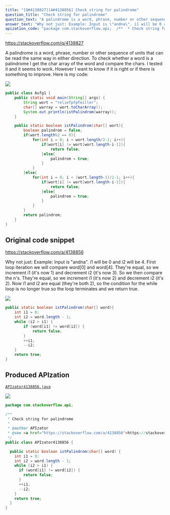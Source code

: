```yaml
---
title: "[Q#4138827][A#4138856] Check string for palindrome"
question_title: "Check string for palindrome"
question_text: "A palindrome is a word, phrase, number or other sequence of units that can be read the same way in either direction. To check whether a word is a palindrome I get the char array of the word and compare the chars. I tested it and it seems to work. However I want to know if it is right or if there is something to improve. Here is my code:"
answer_text: "Why not just: Example: Input is \"andna\". i1 will be 0 and i2 will be 4. First loop iteration we will compare word[0] and word[4]. They're equal, so we increment i1 (it's now 1) and decrement i2 (it's now 3). So we then compare the n's. They're equal, so we increment i1 (it's now 2) and decrement i2 (it's 2). Now i1 and i2 are equal (they're both 2), so the condition for the while loop is no longer true so the loop terminates and we return true."
apization_code: "package com.stackoverflow.api;  /**  * Check string for palindrome  *  * @author APIzator  * @see <a href=\"https://stackoverflow.com/a/4138856\">https://stackoverflow.com/a/4138856</a>  */ public class APIzator4138856 {    public static boolean istPalindrom(char[] word) {     int i1 = 0;     int i2 = word.length - 1;     while (i2 > i1) {       if (word[i1] != word[i2]) {         return false;       }       ++i1;       --i2;     }     return true;   } }"
---
```


https://stackoverflow.com/q/4138827

A palindrome is a word, phrase, number or other sequence of units that can be read the same way in either direction.
To check whether a word is a palindrome I get the char array of the word and compare the chars. I tested it and it seems to work. However I want to know if it is right or if there is something to improve.
Here is my code:


<div class="code-logo"><img src="/stackoverflow.png" /></div>

```java
public class Aufg1 {
    public static void main(String[] args) {
        String wort = "reliefpfpfeiller";
        char[] warray = wort.toCharArray(); 
        System.out.println(istPalindrom(warray));       
    }

    public static boolean istPalindrom(char[] wort){
        boolean palindrom = false;
        if(wort.length%2 == 0){
            for(int i = 0; i < wort.length/2-1; i++){
                if(wort[i] != wort[wort.length-i-1]){
                    return false;
                }else{
                    palindrom = true;
                }
            }
        }else{
            for(int i = 0; i < (wort.length-1)/2-1; i++){
                if(wort[i] != wort[wort.length-i-1]){
                    return false;
                }else{
                    palindrom = true;
                }
            }
        }
        return palindrom;
    }
}
```


## Original code snippet

https://stackoverflow.com/a/4138856

Why not just:
Example:
Input is &quot;andna&quot;.
i1 will be 0 and i2 will be 4.
First loop iteration we will compare word[0] and word[4]. They&#x27;re equal, so we increment i1 (it&#x27;s now 1) and decrement i2 (it&#x27;s now 3).
So we then compare the n&#x27;s. They&#x27;re equal, so we increment i1 (it&#x27;s now 2) and decrement i2 (it&#x27;s 2).
Now i1 and i2 are equal (they&#x27;re both 2), so the condition for the while loop is no longer true so the loop terminates and we return true.

<div class="code-logo"><img src="/stackoverflow.png" /></div>

```java
public static boolean istPalindrom(char[] word){
    int i1 = 0;
    int i2 = word.length - 1;
    while (i2 > i1) {
        if (word[i1] != word[i2]) {
            return false;
        }
        ++i1;
        --i2;
    }
    return true;
}
```

## Produced APIzation

[`APIzator4138856.java`](https://github.com/blind-papers/apization-temp-data/raw/main/search/APIzator4138856.java)

<div class="code-logo"><img src="/apizator.png" /></div>

```java
package com.stackoverflow.api;

/**
 * Check string for palindrome
 *
 * @author APIzator
 * @see <a href="https://stackoverflow.com/a/4138856">https://stackoverflow.com/a/4138856</a>
 */
public class APIzator4138856 {

  public static boolean istPalindrom(char[] word) {
    int i1 = 0;
    int i2 = word.length - 1;
    while (i2 > i1) {
      if (word[i1] != word[i2]) {
        return false;
      }
      ++i1;
      --i2;
    }
    return true;
  }
}

```